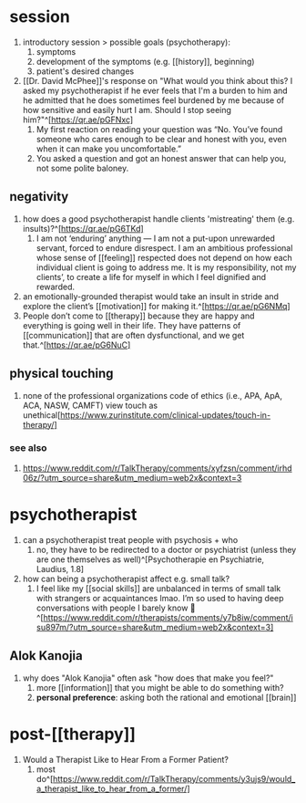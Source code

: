 # session
1. introductory session > possible goals (psychotherapy):
	1. symptoms
	2. development of the symptoms (e.g. [[history]], beginning)
	3. patient's desired changes
2. [[Dr. David McPhee]]'s response on "What would you think about this? I asked my psychotherapist if he ever feels that I'm a burden to him and he admitted that he does sometimes feel burdened by me because of how sensitive and easily hurt I am. Should I stop seeing him?"^[https://qr.ae/pGFNxc]
	1. My first reaction on reading your question was “No. You’ve found someone who cares enough to be clear and honest with you, even when it can make you uncomfortable.”
	2. You asked a question and got an honest answer that can help you, not some polite baloney.

## negativity
1. how does a good psychotherapist handle clients 'mistreating' them (e.g. insults)?^[https://qr.ae/pG6TKd]
	1. I am not ‘enduring’ anything — I am not a put-upon unrewarded servant, forced to endure disrespect. I am an ambitious professional whose sense of [[feeling]] respected does not depend on how each individual client is going to address me. It is my responsibility, not my clients’, to create a life for myself in which I feel dignified and rewarded.
2. an emotionally-grounded therapist would take an insult in stride and explore the client’s [[motivation]] for making it.^[https://qr.ae/pG6NMq]
3. People don’t come to [[therapy]] because they are happy and everything is going well in their life. They have patterns of [[communication]] that are often dysfunctional, and we get that.^[https://qr.ae/pG6NuC]

## physical touching
1. none of the professional organizations code of ethics (i.e., APA, ApA, ACA, NASW, CAMFT) view touch as unethical[https://www.zurinstitute.com/clinical-updates/touch-in-therapy/]

### see also
1. https://www.reddit.com/r/TalkTherapy/comments/xyfzsn/comment/irhd06z/?utm_source=share&utm_medium=web2x&context=3

# psychotherapist
1. can a psychotherapist treat people with psychosis + who
	1. no, they have to be redirected to a doctor or psychiatrist (unless they are one themselves as well)^[Psychotherapie en Psychiatrie, Laudius, 1.8]
2. how can being a psychotherapist affect e.g. small talk?
	1. I feel like my [[social skills]] are unbalanced in terms of small talk with strangers or acquaintances lmao. I’m so used to having deep conversations with people I barely know 😬^[https://www.reddit.com/r/therapists/comments/y7b8iw/comment/isu897m/?utm_source=share&utm_medium=web2x&context=3]

## Alok Kanojia
1. why does "Alok Kanojia" often ask "how does that make you feel?"
	1. more [[information]] that you might be able to do something with?
	2. **personal preference**: asking both the rational and emotional [[brain]]

# post-[[therapy]]
1. Would a Therapist Like to Hear From a Former Patient?
	1. most do^[https://www.reddit.com/r/TalkTherapy/comments/y3ujs9/would_a_therapist_like_to_hear_from_a_former/]